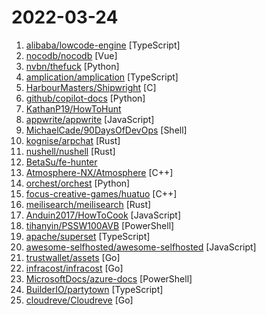 # 2022-03-24

1. [alibaba/lowcode-engine](https://github.com/alibaba/lowcode-engine "An enterprise-class low-code technology stack with scale-out design / 一套面向扩展设计的企业级低代码技术体系") [TypeScript]
2. [nocodb/nocodb](https://github.com/nocodb/nocodb "🔥 🔥 🔥 Open Source Airtable Alternative - turns any MySQL, Postgres database into a collaborative spreadsheet with REST APIs.") [Vue]
3. [nvbn/thefuck](https://github.com/nvbn/thefuck "Magnificent app which corrects your previous console command.") [Python]
4. [amplication/amplication](https://github.com/amplication/amplication "Amplication is an open‑source development tool. It helps you develop quality Node.js applications without spending time on repetitive coding tasks.") [TypeScript]
5. [HarbourMasters/Shipwright](https://github.com/HarbourMasters/Shipwright "") [C]
6. [github/copilot-docs](https://github.com/github/copilot-docs "Documentation for GitHub Copilot") [Python]
7. [KathanP19/HowToHunt](https://github.com/KathanP19/HowToHunt "Tutorials and Things to Do while Hunting Vulnerability.") 
8. [appwrite/appwrite](https://github.com/appwrite/appwrite "Secure Backend Server for Web, Mobile & Flutter Developers 🚀 AKA the 100% open-source Firebase alternative.") [JavaScript]
9. [MichaelCade/90DaysOfDevOps](https://github.com/MichaelCade/90DaysOfDevOps "This repository is my documenting repository for learning the world of DevOps. I started this journey on the 1st January 2022 and I plan to run to March 31st for a complete 90-day romp on spending an hour a day including weekends to get a foundational knowledge across a lot of different areas that make up DevOps.") [Shell]
10. [kognise/arpchat](https://github.com/kognise/arpchat "Answering the question nobody asked: what if you wanted to text your friends using only ARP?") [Rust]
11. [nushell/nushell](https://github.com/nushell/nushell "A new type of shell") [Rust]
12. [BetaSu/fe-hunter](https://github.com/BetaSu/fe-hunter "前端赏金猎人，悬赏 前端高质量问题 的答案") 
13. [Atmosphere-NX/Atmosphere](https://github.com/Atmosphere-NX/Atmosphere "Atmosphère is a work-in-progress customized firmware for the Nintendo Switch.") [C++]
14. [orchest/orchest](https://github.com/orchest/orchest "Build data pipelines, the easy way 🛠️") [Python]
15. [focus-creative-games/huatuo](https://github.com/focus-creative-games/huatuo "零成本、高性能的unity c#的热更新方案。 Zero-cost, high-performance unity c# hot update solution") [C++]
16. [meilisearch/meilisearch](https://github.com/meilisearch/meilisearch "Powerful, fast, and an easy to use search engine") [Rust]
17. [Anduin2017/HowToCook](https://github.com/Anduin2017/HowToCook "程序员在家做饭方法指南。Programmer's guide about how to cook at home (Chinese only).") [JavaScript]
18. [tihanyin/PSSW100AVB](https://github.com/tihanyin/PSSW100AVB "A list of useful Powershell scripts with 100% AV bypass (At the time of publication).") [PowerShell]
19. [apache/superset](https://github.com/apache/superset "Apache Superset is a Data Visualization and Data Exploration Platform") [TypeScript]
20. [awesome-selfhosted/awesome-selfhosted](https://github.com/awesome-selfhosted/awesome-selfhosted "A list of Free Software network services and web applications which can be hosted on your own servers") [JavaScript]
21. [trustwallet/assets](https://github.com/trustwallet/assets "A comprehensive, up-to-date collection of information about several thousands (!) of crypto tokens.") [Go]
22. [infracost/infracost](https://github.com/infracost/infracost "Cloud cost estimates for Terraform in pull requests💰📉 Love your cloud bill!") [Go]
23. [MicrosoftDocs/azure-docs](https://github.com/MicrosoftDocs/azure-docs "Open source documentation of Microsoft Azure") [PowerShell]
24. [BuilderIO/partytown](https://github.com/BuilderIO/partytown "Relocate resource intensive third-party scripts off of the main thread and into a web worker. 🎉") [TypeScript]
25. [cloudreve/Cloudreve](https://github.com/cloudreve/Cloudreve "🌩支持多家云存储的云盘系统 (Self-hosted file management and sharing system, supports multiple storage providers)") [Go]
